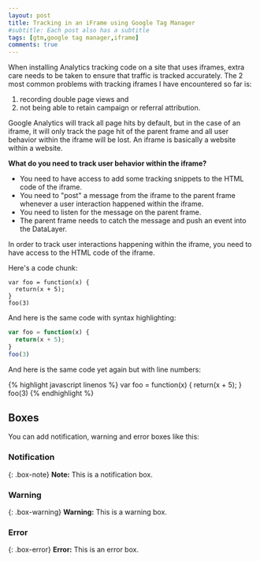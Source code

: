 ```yaml
---
layout: post
title: Tracking in an iFrame using Google Tag Manager
#subtitle: Each post also has a subtitle
tags: [gtm,google tag manager,iframe]
comments: true
---
```

When installing Analytics tracking code on a site that uses iframes, extra care needs to be taken to ensure that traffic is tracked accurately. 
The 2 most common problems with tracking iframes I have encountered so far is:
1.  recording double page views and 
2.  not being able to retain campaign or referral attribution.

Google Analytics will track all page hits by default, but in the case of an iframe, it will only track the page hit of the parent frame and all user behavior within the iframe will be lost. An iframe is basically a website within a website.

**What do you need to track user behavior within the iframe?**
*  You need to have access to add some tracking snippets to the HTML code of the iframe.
*  You need to "post" a message from the iframe to the parent frame whenever a user interaction happened within the iframe.
*  You need to listen for the message on the parent frame.
*  The parent frame needs to catch the message and push an event into the DataLayer.



In order to track user interactions happening within the iframe, you need to have access to the HTML code of the iframe.





Here's a code chunk:

~~~
var foo = function(x) {
  return(x + 5);
}
foo(3)
~~~

And here is the same code with syntax highlighting:

```javascript
var foo = function(x) {
  return(x + 5);
}
foo(3)
```

And here is the same code yet again but with line numbers:

{% highlight javascript linenos %}
var foo = function(x) {
  return(x + 5);
}
foo(3)
{% endhighlight %}

## Boxes
You can add notification, warning and error boxes like this:

### Notification

{: .box-note}
**Note:** This is a notification box.

### Warning

{: .box-warning}
**Warning:** This is a warning box.

### Error

{: .box-error}
**Error:** This is an error box.
